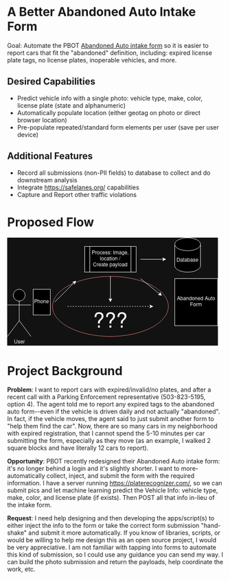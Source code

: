 # A Better Abandoned Auto Intake Form
Goal:  Automate the PBOT [Abandoned Auto intake form](https://www.portland.gov/transportation/parking/abandoned-auto) so it is easier to report cars that fit the "abandoned" definition, including: expired license plate tags, no license plates, inoperable vehicles, and more.

## Desired Capabilities
- Predict vehicle info with a single photo: vehicle type, make, color, license plate (state and alphanumeric)
- Automatically populate location (either geotag on photo or direct browser location)
- Pre-populate repeated/standard form elements per user (save per user device)

## Additional Features
- Record all submissions (non-PII fields) to database to collect and do downstream analysis
- Integrate https://safelanes.org/ capabilities
- Capture and Report other traffic violations

# Proposed Flow
![Form submission flow](flow-form-01.png)

# Project Background
**Problem**:  I want to report cars with expired/invalid/no plates, and after a recent call with a Parking Enforcement representative (503-823-5195, option 4). The agent told me to report any expired tags to the abandoned auto form--even if the vehicle is driven daily and not actually "abandoned".  In fact, if the vehicle moves, the agent said to just submit another form to "help them find the car".  Now, there are so many cars in my neighborhood with expired registration, that I cannot spend the 5-10 minutes per car submitting the form, especially as they move (as an example, I walked 2 square blocks and have literally 12 cars to report).

**Opportunity**:  PBOT recently redesigned their Abandoned Auto intake form: it's no longer behind a login and it's slightly shorter.  I want to more-automatically collect, inject, and submit the form with the required information.  I have a server running https://platerecognizer.com/, so we can submit pics and let machine learning predict the Vehicle Info: vehicle type, make, color, and license plate (if exists). Then POST all that info in-lieu of the intake form.

**Request**: I need help designing and then developing the apps/script(s) to either inject the info to the form or take the correct form submission "hand-shake" and submit it more automatically.  If you know of libraries, scripts, or would be willing to help me design this as an open source project, I would be very appreciative.  I am not familiar with tapping into forms to automate this kind of submission, so I could use any guidance you can send my way.  I can build the photo submission and return the payloads, help coordinate the work, etc.
